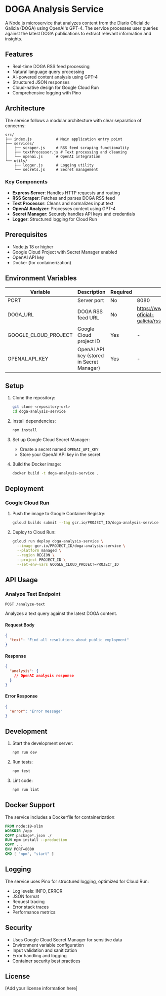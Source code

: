 # DOGA Analysis Service

A Node.js microservice that analyzes content from the Diario Oficial de Galicia (DOGA) using OpenAI's GPT-4. The service processes user queries against the latest DOGA publications to extract relevant information and insights.

## Features

- Real-time DOGA RSS feed processing
- Natural language query processing
- AI-powered content analysis using GPT-4
- Structured JSON responses
- Cloud-native design for Google Cloud Run
- Comprehensive logging with Pino

## Architecture

The service follows a modular architecture with clear separation of concerns:

```
src/
├── index.js           # Main application entry point
├── services/         
│   ├── scraper.js     # RSS feed scraping functionality
│   ├── textProcessor.js # Text processing and cleaning
│   └── openai.js      # OpenAI integration
└── utils/
    ├── logger.js      # Logging utility
    └── secrets.js     # Secret management
```

### Key Components

- **Express Server**: Handles HTTP requests and routing
- **RSS Scraper**: Fetches and parses DOGA RSS feed
- **Text Processor**: Cleans and normalizes input text
- **OpenAI Analyzer**: Processes content using GPT-4
- **Secret Manager**: Securely handles API keys and credentials
- **Logger**: Structured logging for Cloud Run

## Prerequisites

- Node.js 18 or higher
- Google Cloud Project with Secret Manager enabled
- OpenAI API key
- Docker (for containerization)

## Environment Variables

| Variable | Description | Required | Default |
|----------|-------------|----------|---------|
| PORT | Server port | No | 8080 |
| DOGA_URL | DOGA RSS feed URL | No | https://www.xunta.gal/diario-oficial-galicia/rss/Sumario_es.rss |
| GOOGLE_CLOUD_PROJECT | Google Cloud project ID | Yes | - |
| OPENAI_API_KEY | OpenAI API key (stored in Secret Manager) | Yes | - |

## Setup

1. Clone the repository:
   ```bash
   git clone <repository-url>
   cd doga-analysis-service
   ```

2. Install dependencies:
   ```bash
   npm install
   ```

3. Set up Google Cloud Secret Manager:
   - Create a secret named `OPENAI_API_KEY`
   - Store your OpenAI API key in the secret

4. Build the Docker image:
   ```bash
   docker build -t doga-analysis-service .
   ```

## Deployment

### Google Cloud Run

1. Push the image to Google Container Registry:
   ```bash
   gcloud builds submit --tag gcr.io/PROJECT_ID/doga-analysis-service
   ```

2. Deploy to Cloud Run:
   ```bash
   gcloud run deploy doga-analysis-service \
     --image gcr.io/PROJECT_ID/doga-analysis-service \
     --platform managed \
     --region REGION \
     --project PROJECT_ID \
     --set-env-vars GOOGLE_CLOUD_PROJECT=PROJECT_ID
   ```

## API Usage

### Analyze Text Endpoint

`POST /analyze-text`

Analyzes a text query against the latest DOGA content.

#### Request Body

```json
{
  "text": "Find all resolutions about public employment"
}
```

#### Response

```json
{
  "analysis": {
    // OpenAI analysis response
  }
}
```

#### Error Response

```json
{
  "error": "Error message"
}
```

## Development

1. Start the development server:
   ```bash
   npm run dev
   ```

2. Run tests:
   ```bash
   npm test
   ```

3. Lint code:
   ```bash
   npm run lint
   ```

## Docker Support

The service includes a Dockerfile for containerization:

```dockerfile
FROM node:18-slim
WORKDIR /app
COPY package*.json ./
RUN npm install --production
COPY . .
ENV PORT=8080
CMD [ "npm", "start" ]
```

## Logging

The service uses Pino for structured logging, optimized for Cloud Run:

- Log levels: INFO, ERROR
- JSON format
- Request tracing
- Error stack traces
- Performance metrics

## Security

- Uses Google Cloud Secret Manager for sensitive data
- Environment variable configuration
- Input validation and sanitization
- Error handling and logging
- Container security best practices

## License

[Add your license information here]